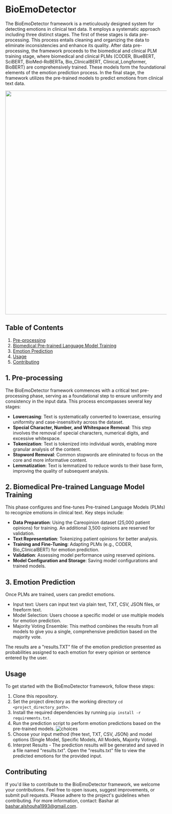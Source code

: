 # BioEmoDetector
The BioEmoDetector framework is a meticulously designed system for detecting emotions in clinical text data. It employs a systematic approach including three distinct stages. The first of these stages is data pre-processing. This process entails cleaning and organizing the data to eliminate inconsistencies and enhance its quality. After data pre-processing, the framework proceeds to the biomedical and clinical PLM training stage, where biomedical and clinical PLMs (CODER, BlueBERT, SciBERT, BioMed-RoBERTa, Bio_ClinicalBERT, Clinical_Longformer, BioBERT) are comprehensively trained. These models form the foundational elements of the emotion prediction process. In the final stage, the framework utilizes the pre-trained models to predict emotions from clinical text data.

<p align="center">
<img src="![software impact 7 models](https://github.com/201190024/BioEmoDetector/assets/54450055/7ae9b076-3e25-4ae9-8736-e85b09bb395c" width="700">
</p>

## Table of Contents
1. [Pre-processing](#pre-processing)
2. [Biomedical Pre-trained Language Model Training](#biomedical-pre-trained-language-model-training)
3. [Emotion Prediction](#emotion-prediction)
4. [Usage](#usage)
5. [Contributing](#contributing)
   
## 1. Pre-processing
The BioEmoDetector framework commences with a critical text pre-processing phase, serving as a foundational step to ensure uniformity and consistency in the input data. This process encompasses several key stages:
- **Lowercasing**: Text is systematically converted to lowercase, ensuring uniformity and case-insensitivity across the dataset.
- **Special Character, Number, and Whitespace Removal**: This step involves the removal of special characters, numerical digits, and excessive whitespace. 
- **Tokenization**: Text is tokenized into individual words, enabling more granular analysis of the content.
- **Stopword Removal**: Common stopwords are eliminated to focus on the core and more informative content.
- **Lemmatization**: Text is lemmatized to reduce words to their base form, improving the quality of subsequent analysis.

## 2. Biomedical Pre-trained Language Model Training
This phase configures and fine-tunes Pre-trained Language Models (PLMs) to recognize emotions in clinical text. Key steps include:
- **Data Preparation**: Using the Careopinion dataset (25,000 patient opinions) for training. An additional 3,500 opinions are reserved for validation.
- **Text Representation**: Tokenizing patient opinions for better analysis.
- **Training and Fine-Tuning**: Adapting PLMs (e.g., CODER, Bio_ClinicalBERT) for emotion prediction.
- **Validation**: Assessing model performance using reserved opinions.
- **Model Configuration and Storage**: Saving model configurations and trained models.

## 3. Emotion Prediction
Once PLMs are trained, users can predict emotions. 
- Input text: Users can input text via plain text, TXT, CSV, JSON files, or freeform text.
- Model Selection: Users choose a specific model or use multiple models for emotion prediction.
- Majority Voting Ensemble: This method combines the results from all models to give you a single, comprehensive prediction based on the majority vote.
  
The results are a "results.TXT" file of the emotion prediction presented as probabilities assigned to each emotion for every opinion or sentence entered by the user.
## Usage
To get started with the BioEmoDetector framework, follow these steps:
1. Clone this repository.
2. Set the project directory as the working directory `cd <project_directory_path>`.
3. Install the required dependencies by running `pip install -r requirements.txt`.
4. Run the prediction script to perform emotion predictions based on the pre-trained models.
   ![choices](https://github.com/201190024/BioEmoDetector/assets/54450055/f720c511-8e3f-4642-b10c-a61374b709f3)
6. Choose your input method (free text, TXT, CSV, JSON) and model options (Single Model, Specific Models, All Models, Majority Voting).
7. Interpret Results - The prediction results will be generated and saved in a file named "results.txt".
Open the "results.txt" file to view the predicted emotions for the provided input.

## Contributing
If you'd like to contribute to the BioEmoDetector framework, we welcome your contributions. Feel free to open issues, suggest improvements, or submit pull requests. Please adhere to the project's guidelines when contributing.
For more information, contact:
Bashar at bashar.alshouha1993@gmail.com.


